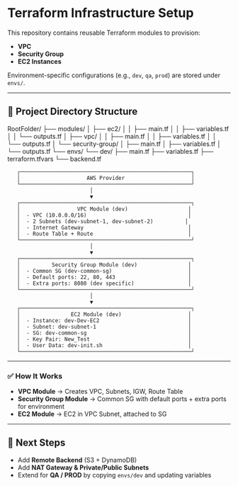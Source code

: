 # Terraform Infrastructure Setup

This repository contains reusable Terraform modules to provision:
- **VPC**
- **Security Group**
- **EC2 Instances**
  
Environment-specific configurations (e.g., `dev`, `qa`, `prod`) are stored under `envs/`.

---

## 📂 Project Directory Structure
RootFolder/
├── modules/
│ ├── ec2/
│ │ ├── main.tf
│ │ ├── variables.tf
│ │ └── outputs.tf
│ ├── vpc/
│ │ ├── main.tf
│ │ ├── variables.tf
│ │ └── outputs.tf
│ └── security-group/
│ ├── main.tf
│ ├── variables.tf
│ └── outputs.tf
└── envs/
└── dev/
├── main.tf
├── variables.tf
├── terraform.tfvars
└── backend.tf

       ┌──────────────────────────────────────────────────────┐
       │                     AWS Provider                     │
       └──────────────────────────────────────────────────────┘
                              │
                              ▼
       ┌──────────────────────────────────────────────────────┐
       │                  VPC Module (dev)                   │
       │  - VPC (10.0.0.0/16)                                │
       │  - 2 Subnets (dev-subnet-1, dev-subnet-2)          │
       │  - Internet Gateway                                 │
       │  - Route Table + Route                              │
       └──────────────────────────────────────────────────────┘
                              │
                              ▼
       ┌──────────────────────────────────────────────────────┐
       │          Security Group Module (dev)                │
       │  - Common SG (dev-common-sg)                        │
       │  - Default ports: 22, 80, 443                       │
       │  - Extra ports: 8080 (dev specific)                 │
       └──────────────────────────────────────────────────────┘
                              │
                              ▼
       ┌──────────────────────────────────────────────────────┐
       │                EC2 Module (dev)                     │
       │  - Instance: dev-Dev-EC2                            │
       │  - Subnet: dev-subnet-1                             │
       │  - SG: dev-common-sg                                │
       │  - Key Pair: New_Test                               │
       │  - User Data: dev-init.sh                           │
       └──────────────────────────────────────────────────────┘


---

### ✅ How It Works
- **VPC Module** → Creates VPC, Subnets, IGW, Route Table
- **Security Group Module** → Common SG with default ports + extra ports for environment
- **EC2 Module** → EC2 in VPC Subnet, attached to SG

---

## 🚀 Next Steps
- Add **Remote Backend** (S3 + DynamoDB)
- Add **NAT Gateway & Private/Public Subnets**
- Extend for **QA / PROD** by copying `envs/dev` and updating variables
